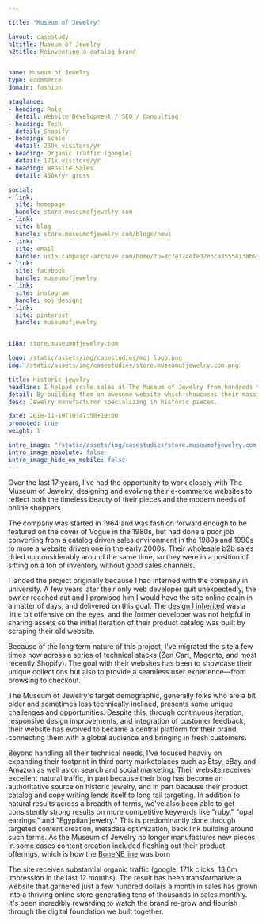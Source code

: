 ```yaml
---

title: "Museum of Jewelry"

layout: casestudy
h1title: Museum of Jewelry
h2title: Reinventing a catalog brand


name: Museum of Jewelry
type: ecommerce
domain: fashion

ataglance:
- heading: Role
  detail: Website Development / SEO / Consulting
- heading: Tech
  detail: Shopify
- heading: Scale
  detail: 250k visitors/yr
- heading: Organic Traffic (google)
  detail: 171k visitors/yr
- heading: Website Sales
  detail: 450k/yr gross

social:
- link:
  site: homepage
  handle: store.museumofjewelry.com
- link:
  site: blog
  handle: store.museumofjewelry.com/blogs/news
- link:
  site: email
  handle: us15.campaign-archive.com/home/?u=8c74124efe32e6ca35554138b&id=5c49edad34
- link:
  site: facebook
  handle: museumofjewelry
- link:
  site: instagram
  handle: moj_designs
- link:
  site: pinterest
  handle: museumofjewelry


i18n: store.museumofjewelry.com

logo: /static/assets/img/casestudies/moj_logo.png
img: /static/assets/img/casestudies/store.museumofjewelry.com.png

title: Historic jewelry
headline: I helped scale sales at The Museum of Jewelry from hundreds to tens of thousands of dollars per month.
detail: By building them an awesome website which showcases their massive product catalog. In the last year its received about 250k visitors with 175k coming in from organic google search.
desc: Jewelry manufacturer specializing in historic pieces.

date: 2018-11-19T10:47:58+10:00
promoted: true
weight: 1

intro_image: "/static/assets/img/casestudies/store.museumofjewelry.com.full.jpg"
intro_image_absolute: false
intro_image_hide_on_mobile: false
---
```


Over the last 17 years, I've had the opportunity to work closely with The Museum of Jewelry, designing and evolving their e-commerce websites to reflect both the timeless beauty of their pieces and the modern needs of online shoppers. 

The company was started in 1964 and was fashion forward enough to be featured on the cover of Vogue in the 1980s, but had done a poor job converting from a catalog driven sales environment in the 1980s and 1990s to more a website driven one in the early 2000s. Their wholesale b2b sales dried up considerably around the same time, so they were in a position of sitting on a ton of inventory without good sales channels.

I landed the project originally because I had interned with the company in university. A few years later their only web developer quit unexpectedly, the owner reached out and I promised him I would have the site online again in a matter of days, and delivered on this goal. The [design I inherited](https://web.archive.org/web/20061130203005/http://www.museumofjewelry.com/) was a little bit offensive on the eyes, and the former developer was not helpful in sharing assets so the initial iteration of their product catalog was built by scraping their old website.

Because of the long term nature of this project, I've migrated the site a few times now across a series of technical stacks (Zen Cart, Magento, and most recently Shopify). The goal with their websites has been to showcase their unique collections but also to provide a seamless user experience—from browsing to checkout. 

The Museum of Jewelry's target demographic, generally folks who are a bit older and sometimes less technically inclined, presents some unique challenges and opportunities. Despite this, through continuous iteration, responsive design improvements, and integration of customer feedback, their website has evolved to became a central platform for their brand, connecting them with a global audience and bringing in fresh customers.

Beyond handling all their technical needs, I've focused heavily on expanding their footprint in third party marketplaces such as Etsy, eBay and Amazon as well as on search and social marketing. Their website receives excellent natural traffic, in part because their blog has become an authoritative source on historic jewelry, and in part because their product catalog and copy writing lends itself to long tail targeting. In addition to natural results across a breadth of terms, we've also been able to get consistently strong results on more competitive keywords like "ruby," "opal earrings," and "Egyptian jewelry." This is predominantly done through targeted content creation, metadata optimization, back link building around such terms. As the Museum of Jewelry no longer manufactures new pieces, in some cases content creation included fleshing out their product offerings, which is how the [BoneNE line](/casestudies/bonene/) was born

The site receives substantial organic traffic (google: 171k clicks, 13.6m impression in the last 12 months). The result has been transformative: a website that garnered just a few hundred dollars a month in sales has grown into a thriving online store generating tens of thousands in sales monthly. It's been incredibly rewarding to watch the brand re-grow and flourish through the digital foundation we built together.